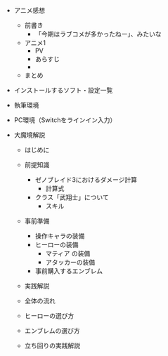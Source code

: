 - アニメ感想
  - 前書き
    - 「今期はラブコメが多かったねー」、みたいな
  - アニメ1
    - PV
    - あらすじ
    - 
  - まとめ

- インストールするソフト・設定一覧

- 執筆環境

- PC環境（Switchをラインイン入力）

- 大魔境解説
  - はじめに
  - 前提知識
    - ゼノブレイド3におけるダメージ計算
      - 計算式
    - クラス「武翔士」について
      - スキル

  - 事前準備
    - 操作キャラの装備
    - ヒーローの装備
      - マティア の装備
      - アタッカーの装備
    - 事前購入するエンブレム
  - 実践解説
  - 全体の流れ
  - ヒーローの選び方
  - エンブレムの選び方
  - 立ち回りの実践解説
